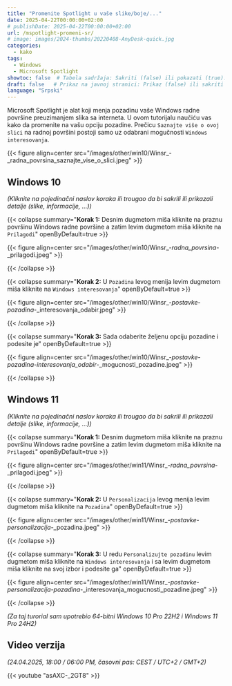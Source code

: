```yaml
---
title: "Promenite Spotlight u vaše slike/boje/..."
date: 2025-04-22T00:00:00+02:00
# publishDate: 2025-04-22T00:00:00+02:00
url: /mspotlight-promeni-sr/
# image: images/2024-thumbs/20220408-AnyDesk-quick.jpg
categories: 
  - kako
tags: 
  - Windows
  - Microsoft Spotlight
showtoc: false  # Tabela sadržaja: Sakriti (false) ili pokazati (true).
draft: false   # Prikaz na javnoj stranici: Prikaz (false) ili sakriti (true).
language: "Srpski"
---
```


Microsoft Spotlight je alat koji menja pozadinu vaše Windows radne površine preuzimanjem slika sa interneta. U ovom tutorijalu naučiću vas kako da promenite na vašu opciju pozadine. Prečicu `Saznajte više o ovoj slici` na radnoj površini postoji samo uz odabrani mogučnosti `Windows interesovanja`.

  {{< figure align=center src="/images/other/win10/Winsr_-_radna_povrsina_saznajte_vise_o_slici.jpeg" >}}

## Windows 10

*(Kliknite na pojedinačni naslov koraka ili trougao da bi sakrili ili prikazali detalje (slike, informacije, ...))*

{{< collapse summary="**Korak 1:** Desnim dugmetom miša kliknite na praznu površinu Windows radne površine a zatim levim dugmetom miša kliknite na `Prilagodi`" openByDefault=true >}}

  {{< figure align=center src="/images/other/win10/Winsr_-_radna_povrsina_-_prilagodi.jpeg" >}}

{{< /collapse >}}

{{< collapse summary="**Korak 2:** U `Pozadina` levog menija levim dugmetom miša kliknite na `Windows interesovanja`" openByDefault=true >}}

  {{< figure align=center src="/images/other/win10/Winsr_-_postavke_-_pozadina_-_interesovanja_odabir.jpeg" >}}

{{< /collapse >}}

{{< collapse summary="**Korak 3:** Sada odaberite željenu opciju pozadine i podesite je" openByDefault=true >}}

  {{< figure align=center src="/images/other/win10/Winsr_-_postavke_-_pozadina_-_interesovanja_odabir_-_mogucnosti_pozadine.jpeg" >}}

{{< /collapse >}}

## Windows 11

*(Kliknite na pojedinačni naslov koraka ili trougao da bi sakrili ili prikazali detalje (slike, informacije, ...))*

{{< collapse summary="**Korak 1:** Desnim dugmetom miša kliknite na praznu površinu Windows radne površine a zatim levim dugmetom miša kliknite na `Prilagodi`" openByDefault=true >}}

  {{< figure align=center src="/images/other/win11/Winsr_-_radna_povrsina_-_prilagodi.jpeg" >}}

{{< /collapse >}}

{{< collapse summary="**Korak 2:** U `Personalizacija` levog menija levim dugmetom miša kliknite na `Pozadina`" openByDefault=true >}}

  {{< figure align=center src="/images/other/win11/Winsr_-_postavke_-_personalizacija_-_pozadina.jpeg" >}}

{{< /collapse >}}

{{< collapse summary="**Korak 3:** U redu `Personalizujte pozadinu` levim dugmetom miša kliknite na `Windows interesovanja` i sa levim dugmetom miša kliknite na svoj izbor i podesite ga" openByDefault=true >}}

  {{< figure align=center src="/images/other/win11/Winsr_-_postavke_-_personalizacija_-_pozadina_-_interesovanja_mogucnosti_pozadine.jpeg" >}}

{{< /collapse >}}

*(Za taj turorial sam upotrebio 64-bitni Windows 10 Pro 22H2 i Windows 11 Pro 24H2)*

## Video verzija

*(24.04.2025, 18:00 / 06:00 PM, časovni pas: CEST / UTC+2 / GMT+2)*

{{< youtube "asAXC-_2GT8" >}}